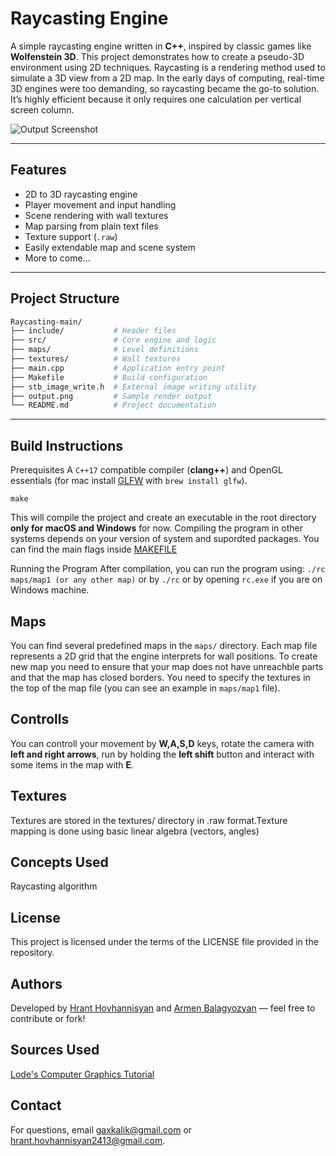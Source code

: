 # Raycasting Engine

A simple raycasting engine written in **C++**, inspired by classic games like **Wolfenstein 3D**. This project demonstrates how to create a pseudo-3D environment using 2D techniques.
Raycasting is a rendering method used to simulate a 3D view from a 2D map. In the early days of computing, real-time 3D engines were too demanding, so raycasting became the go-to solution. It’s highly efficient because it only requires one calculation per vertical screen column.


![Output Screenshot](Game_demo.png)

---

## Features

- 2D to 3D raycasting engine
- Player movement and input handling
- Scene rendering with wall textures
- Map parsing from plain text files
- Texture support (`.raw`)
- Easily extendable map and scene system
- More to come...

---

## Project Structure

```bash
Raycasting-main/
├── include/           # Header files
├── src/               # Core engine and logic
├── maps/              # Level definitions
├── textures/          # Wall textures
├── main.cpp           # Application entry point
├── Makefile           # Build configuration
├── stb_image_write.h  # External image writing utility
├── output.png         # Sample render output
└── README.md          # Project documentation
```

---

## Build Instructions

Prerequisites
A `C++17` compatible compiler (**clang++**) and OpenGL essentials (for mac install [GLFW](https://www.glfw.org/) with `brew install glfw`).

`make`

This will compile the project and create an executable in the root directory **only for macOS and Windows** for now.
Compiling the program in other systems depends on your version of system and supordted packages. You can find the
main flags inside [MAKEFILE](MAKEFILE)

Running the Program
After compilation, you can run the program using:
`./rc maps/map1 (or any other map)` or by `./rc` or by opening `rc.exe` if you are on Windows machine.


## Maps
You can find several predefined maps in the `maps/` directory. Each map file represents a 2D grid that the engine interprets for wall positions. To create new map you need to ensure that your map does not have unreachble parts and that the map has closed borders. You need to specify the textures in the top of the map file (you can see an example in `maps/map1` file).

## Controlls

You can controll your movement by **W,A,S,D** keys, rotate the camera with **left and right arrows**, run by holding the **left shift** button and interact with some items in the map with **E**.

## Textures
Textures are stored in the textures/ directory in .raw format.Texture mapping is done using basic linear algebra (vectors, angles)

## Concepts Used 
Raycasting algorithm


## License
This project is licensed under the terms of the LICENSE file provided in the repository.


## Authors
Developed by [Hrant Hovhannisyan](https://github.com/TheOlifve) and [Armen Balagyozyan](https://github.com/gaxkalik) — feel free to contribute or fork!

## Sources Used
[Lode's Computer Graphics Tutorial](https://lodev.org/cgtutor/raycasting.html)

## Contact
For questions, email [gaxkalik@gmail.com](mailto:gaxkalik@gmail.com) or [hrant.hovhannisyan2413@gmail.com](mailto:hrant.hovhannisyan2413@gmail.com).
